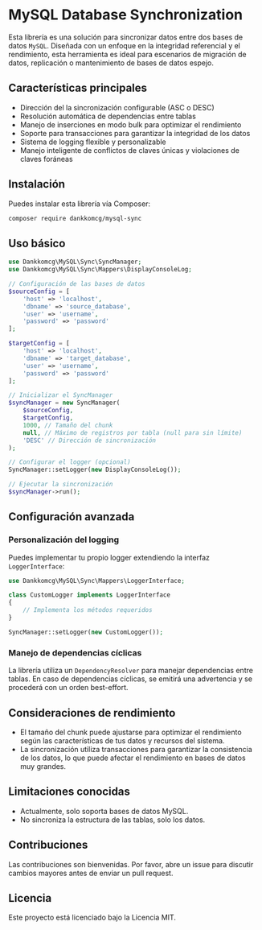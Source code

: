 # MySQL Database Synchronization

Esta librería es una solución para sincronizar datos entre dos bases de datos `MySQL`. Diseñada con un enfoque en la integridad referencial y el rendimiento, esta herramienta es ideal para escenarios de migración de datos, replicación o mantenimiento de bases de datos espejo.

## Características principales

- Dirección del la sincronización configurable (ASC o DESC)
- Resolución automática de dependencias entre tablas
- Manejo de inserciones en modo bulk para optimizar el rendimiento
- Soporte para transacciones para garantizar la integridad de los datos
- Sistema de logging flexible y personalizable
- Manejo inteligente de conflictos de claves únicas y violaciones de claves foráneas

## Instalación

Puedes instalar esta librería vía Composer:

```bash
composer require dankkomcg/mysql-sync
```

## Uso básico

```php
use Dankkomcg\MySQL\Sync\SyncManager;
use Dankkomcg\MySQL\Sync\Mappers\DisplayConsoleLog;

// Configuración de las bases de datos
$sourceConfig = [
    'host' => 'localhost',
    'dbname' => 'source_database',
    'user' => 'username',
    'password' => 'password'
];

$targetConfig = [
    'host' => 'localhost',
    'dbname' => 'target_database',
    'user' => 'username',
    'password' => 'password'
];

// Inicializar el SyncManager
$syncManager = new SyncManager(
    $sourceConfig,
    $targetConfig,
    1000, // Tamaño del chunk
    null, // Máximo de registros por tabla (null para sin límite)
    'DESC' // Dirección de sincronización
);

// Configurar el logger (opcional)
SyncManager::setLogger(new DisplayConsoleLog());

// Ejecutar la sincronización
$syncManager->run();
```

## Configuración avanzada

### Personalización del logging

Puedes implementar tu propio logger extendiendo la interfaz `LoggerInterface`:

```php
use Dankkomcg\MySQL\Sync\Mappers\LoggerInterface;

class CustomLogger implements LoggerInterface
{
    // Implementa los métodos requeridos
}

SyncManager::setLogger(new CustomLogger());
```

### Manejo de dependencias cíclicas

La librería utiliza un `DependencyResolver` para manejar dependencias entre tablas. En caso de dependencias cíclicas, se emitirá una advertencia y se procederá con un orden best-effort.

## Consideraciones de rendimiento

- El tamaño del chunk puede ajustarse para optimizar el rendimiento según las características de tus datos y recursos del sistema.
- La sincronización utiliza transacciones para garantizar la consistencia de los datos, lo que puede afectar el rendimiento en bases de datos muy grandes.

## Limitaciones conocidas

- Actualmente, solo soporta bases de datos MySQL.
- No sincroniza la estructura de las tablas, solo los datos.

## Contribuciones

Las contribuciones son bienvenidas. Por favor, abre un issue para discutir cambios mayores antes de enviar un pull request.

## Licencia

Este proyecto está licenciado bajo la Licencia MIT.